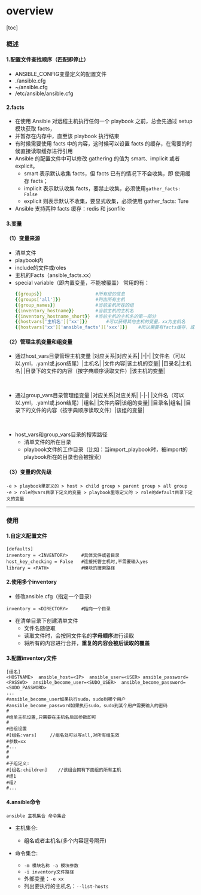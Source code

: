 # overview
[toc]
### 概述
#### 1.配置文件查找顺序（匹配即停止）
* ANSIBLE_CONFIG变量定义的配置文件
* ./ansible.cfg
* ~/ansible.cfg
* /etc/ansible/ansible.cfg

#### 2.facts
* 在使用 Ansible 对远程主机执行任何一个 playbook 之前，总会先通过 setup 模块获取 facts，
* 并暂存在内存中，直至该 playbook 执行结束
* 有时候需要使用 facts 中的内容，这时候可以设置 facts 的缓存，在需要的时候直接读取缓存进行引用
* Ansible 的配置文件中可以修改 gathering 的值为 smart、implicit 或者 explicit。
  * smart 表示默认收集 facts，但 facts 已有的情况下不会收集，即 使用缓存 facts；
  * implicit 表示默认收集 facts，要禁止收集，必须使用`gather_facts: False`
  * explicit 则表示默认不收集，要显式收集，必须使用 gather_facts: Ture
* Ansible 支持两种 facts 缓存：redis 和 jsonfile

#### 3.变量

#### （1）变量来源
* 清单文件
* playbook内
* include的文件或roles
* 主机的Facts（ansible_facts.xx）
* special variable（即内置变量，不能被覆盖）
  常用的有：
  ```yaml
  {{groups}}                    #所有组的信息
  {{groups['all']}}             #列出所有主机
  {{group_names}}               #当前主机所在的组
  {{inventory_hostname}}        #当前主机的主机名
  {{inventory_hostname_short}}  #当前主机的主机名的第一部分
  {{hostvars['主机名']['xx']}}       #可以获得其他主机的变量，xx为主机名
  {{hostvars['xx']['ansible_facts']['xxx']}}    #所以需要有facts缓存，或者在此playbook中之前已与该主机进行过通信
  ```

#### （2）管理主机变量和组变量
* 通过host_vars目录管理主机变量
  |对应关系|对应关系|
  |-|-|
  |文件名（可以以.yml，.yaml或.json结尾）|主机名|
	|文件内容|该主机的变量|
	|目录名|主机名|
	|目录下的文件的内容（按字典顺序读取文件）|该主机的变量|

</br>

* 通过group_vars目录管理组变量
  |对应关系|对应关系|
  |-|-|
	|文件名（可以以.yml，.yaml或.json结尾）|组名|
	|文件内容|该组的变量|
	|目录名|组名|
	|目录下的文件的内容（按字典顺序读取文件）|该组的变量|

</br>

* host_vars和group_vars目录的搜索路径
  * 清单文件的所在目录
  * playbook文件的工作目录（比如：当import_playbook时，被import的playbook所在的目录也会被搜索）

#### （3）变量的优先级
```shell
-e > playbook里定义的 > host > child group > parent group > all group
-e > role的vars目录下定义的变量 > playbook里等定义的 > role的default目录下定义的变量
```

***
### 使用
#### 1.自定义配置文件
```shell
[defaults]
inventory = <INVENTORY>     #具体文件或者目录
host_key_checking = False   #连接托管主机时,不需要输入yes
library = <PATH>            #模块的搜索路径
```

#### 2.使用多个inventory
* 修改ansible.cfg（指定一个目录）
```shell
inventory = <DIRECTORY>     #指向一个目录
```
* 在清单目录下创建清单文件
  * 文件名随便取
  * 读取文件时，会按照文件名的**字母顺序**进行读取
  * 将所有的内容进行合并，**重复的内容会被后读取的覆盖**
#### 3.配置inventory文件
```shell
[组名]
<HOSTNAME>  ansible_host=<IP>  ansible_user=<USER> ansible_password=<PASSWD>  ansible_become_user=<SUDO_USER>  ansible_become_password=<SUDO_PASSWORD>
...
#ansible_become_user如果执行sudo，sudo到哪个用户
#ansible_become_password如果执行sudo，sudo到某个用户需要输入的密码
#
#给单主机设置,只需要在主机名后加参数即可
#
#给组设置
#[组名:vars]     //组名处可以写all,对所有组生效
#参数=xx
#...
#
#
#子组定义:
#[组名:children]    //该组会拥有下面组的所有主机
#组1
#组2
#...
```
#### 4.ansible命令
```shell
ansible 主机集合 命令集合
```
* 主机集合:
  * 组名或者主机名(多个内容逗号隔开)

* 命令集合:
  * `-m 模块名称 -a 模块参数`
  * `-i inventory文件路径`
  * 外部变量：`-e xx`
  * 列出要执行的主机名：`--list-hosts`
